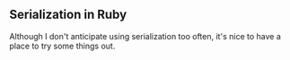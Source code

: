## Serialization in Ruby

Although I don't anticipate using serialization too often, it's nice to have a place to try some things out.